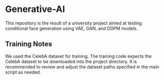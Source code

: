 # Generative-AI
This repository is the result of a university project aimed at testing conditional face generation using VAE, GAN, and DDPM models.

## Training Notes
We used the CelebA dataset for training.
The training code expects the CelebA dataset to be downloaded into the project directory.
It is recommended to review and adjust the dataset paths specified in the main script as needed.
